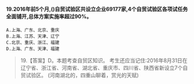 #### 19.2016年前5个月,()自贸试验区共设立企业69177家,4个自贸试验区各项试任务全面铺开,总体方案实施率超过90%。
    A.上海、广东、北京、重庆
    B.上海、江苏、天津、辽宁
    C.北京、重庆、浙江、福建
    D.上海、广东、天津、福建
>   19.【答案】D。本题考查自贸区知识。
考生还应当记住:2016年8月31日在辽宁省、浙江省、河南省、湖北省、重庆市、四川省、陕西省新设立7个自贸试验区。
(河南湖北的，四重山聊着，赏光的天赋)    
   